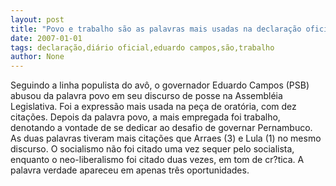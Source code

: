 ```yaml
---
layout: post
title: "Povo e trabalho são as palavras mais usadas na declaração oficial de intenções de Eduardo Campos"
date: 2007-01-01
tags: declaração,diário oficial,eduardo campos,são,trabalho
author: None
---
```

Seguindo a linha populista do avô, o governador Eduardo Campos (PSB) abusou da palavra povo em seu discurso de posse na Assembléia Legislativa. Foi a expressão mais usada na peça de oratória, com dez citações.
Depois da palavra povo, a mais empregada foi trabalho, denotando a vontade de se dedicar ao desafio de governar Pernambuco.
As duas palavras tiveram mais citações que Arraes (3) e Lula (1) no mesmo discurso.
O socialismo não foi citado uma vez sequer pelo socialista, enquanto o neo-liberalismo foi citado duas vezes, em tom de cr?tica.
A palavra verdade apareceu em apenas três oportunidades. 